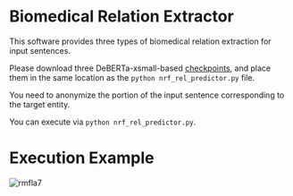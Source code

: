 # Biomedical Relation Extractor
This software provides three types of biomedical relation extraction for input sentences.

Please download three DeBERTa-xsmall-based [checkpoints](https://drive.google.com/drive/folders/1ODaYqT9ymEsH04WxsLPBN2Os63GQPaDu?usp=sharing), and place them in the same location as the ```python nrf_rel_predictor.py``` file.

You need to anonymize the portion of the input sentence corresponding to the target entity.

You can execute via ```python nrf_rel_predictor.py```.

# Execution Example
![rmfla7](https://github.com/DMCB-GIST/DoKTra/assets/101086211/6fedcfec-4b96-40d9-a6cf-5bf2f9dfc958)
